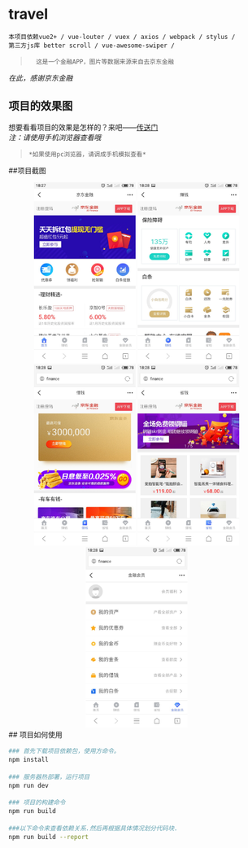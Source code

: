# travel
``` bash
本项目依赖vue2+ / vue-louter / vuex / axios / webpack / stylus /
第三方js库 better scroll / vue-awesome-swiper /
```


>       这是一个金融APP，图片等数据来源来自去京东金融
*在此，感谢京东金融*

## 项目的效果图

想要看看项目的效果是怎样的？来吧——[传送门](https://wuufeii.github.io/finance/index.html) <br />
*注：请使用手机浏览器查看哦*
>     *如果使用pc浏览器，请调成手机模拟查看*

##项目截图

<div align=center>
  <img width="200" src="https://github.com/wuufeii/html-css/blob/master/assets/img-finance/1.jpg"/>
  <img width="200" src="https://github.com/wuufeii/html-css/blob/master/assets/img-finance/2.jpg"/>
  <img width="200" src="https://github.com/wuufeii/html-css/blob/master/assets/img-finance/3.jpg"/>
  <img width="200" src="https://github.com/wuufeii/html-css/blob/master/assets/img-finance/4.jpg"/>
  <img width="200" src="https://github.com/wuufeii/html-css/blob/master/assets/img-finance/5.jpg"/>
</div>
## 项目如何使用

``` bash
### 首先下载项目依赖包，使用方命令。
npm install

### 服务器热部署，运行项目
npm run dev

### 项目的构建命令
npm run build

###以下命令来查看依赖关系.然后再根据具体情况划分代码块.
npm run build --report

